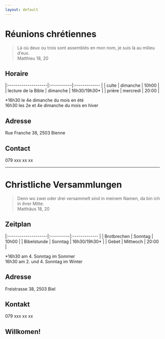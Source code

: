 ```yaml
---
layout: default
---
```


# Réunions chrétiennes


> Là où deux ou trois sont assemblés en mon nom, je suis là au milieu d’eux.\
> Matthieu 18, 20

## Horaire

|:--------------------|:-----------|:------------- |
| culte               | dimanche   | 10h00         |
| lecture de la Bible | dimanche   | 16h30/19h30*  |
| prière              | mercredi   | 20:00         |

*16h30 le 4e dimanche du mois en été\
16h30 les 2e et 4e dimanche du mois en hiver

## Adresse
Rue Franche 38, 2503 Bienne

## Contact
079 xxx xx xx

* * *

# Christliche Versammlungen


> Denn wo zwei oder drei versammelt sind in meinem Namen, da bin ich in ihrer Mitte.\
> Matthäus 18, 20

## Zeitplan

|:--------------------|:----------|:------------- |
| Brotbrechen         | Sonntag   | 10h00         |
| Bibelstunde         | Sonntag   | 16h30/19h30*  |
| Gebet               | Mittwoch  | 20:00         |

*16h30 am 4. Sonntag im Sommer\
16h30 am 2. und 4. Sonntag im Winter

## Adresse
Freistrasse 38, 2503 Biel

## Kontakt
079 xxx xx xx

## Willkomen!
